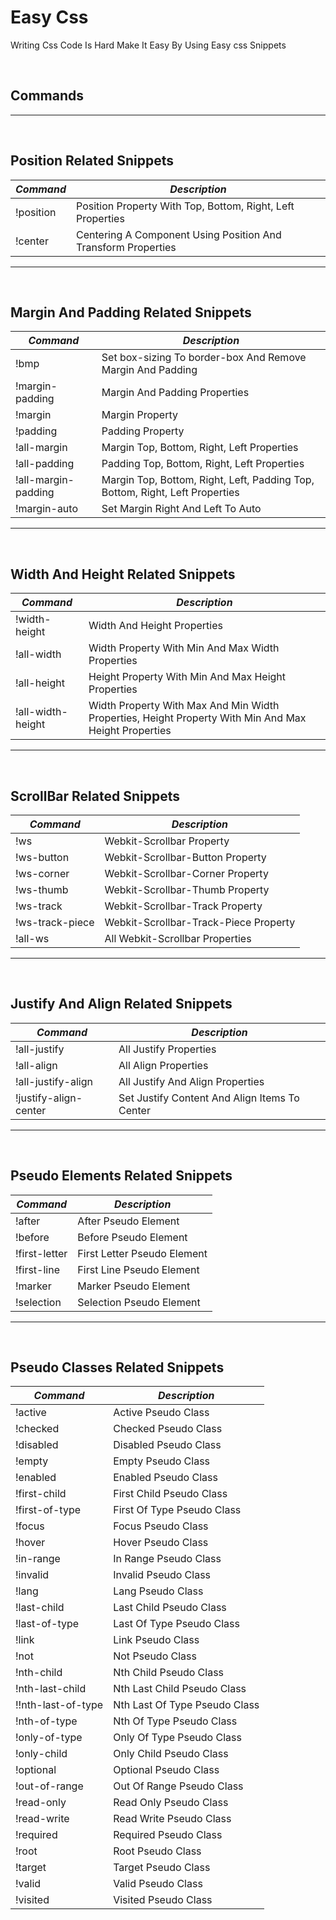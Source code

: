 # Easy Css

Writing Css Code Is Hard Make It Easy By Using Easy css Snippets

<br>

## Commands

---
<br>

## Position Related Snippets

| *Command* | *Description*                                                                                   
| ----------- | ---------------------------------------|
| !position       | Position Property With Top, Bottom, Right, Left Properties              |
| !center      | Centering A Component Using Position And Transform Properties              |

---
<br>

## Margin And Padding Related Snippets

| *Command* | *Description*                                                                                   
| ----------- | ---------------------------------------|
| !bmp       | Set box-sizing To border-box And Remove Margin And Padding             |
| !margin-padding     | Margin And Padding Properties             |
| !margin     | Margin Property           |
| !padding     | Padding Property           |
| !all-margin     | Margin Top, Bottom, Right, Left Properties         |
| !all-padding     | Padding Top, Bottom, Right, Left Properties        |
| !all-margin-padding    | Margin Top, Bottom, Right, Left, Padding Top, Bottom, Right, Left Properties        |
| !margin-auto    | Set Margin Right And Left To Auto        |

---
<br>

## Width And Height Related Snippets

| *Command* | *Description*                                                                                   
| ----------- | ---------------------------------------|
| !width-height      | Width And Height Properties             |
| !all-width      | Width Property With Min And Max Width Properties             |
| !all-height      | Height Property With Min And Max Height Properties            |
| !all-width-height      | Width Property With Max And Min Width Properties, Height Property With Min And Max Height Properties            |

---
<br>

## ScrollBar Related Snippets

| *Command* | *Description*                                                                                   
| ----------- | ---------------------------------------|
| !ws      | Webkit-Scrollbar Property            |
| !ws-button      | Webkit-Scrollbar-Button Property            |
| !ws-corner      | Webkit-Scrollbar-Corner Property            |
| !ws-thumb      | Webkit-Scrollbar-Thumb Property            |
| !ws-track      | Webkit-Scrollbar-Track Property            |
| !ws-track-piece      | Webkit-Scrollbar-Track-Piece Property            |
| !all-ws      | All Webkit-Scrollbar Properties            |

---
<br>

## Justify And Align Related Snippets

| *Command* | *Description*                                                                                   
| ----------- | ---------------------------------------|
| !all-justify      | All Justify Properties            |
| !all-align      | All Align Properties            |
| !all-justify-align      | All Justify And Align Properties            |
| !justify-align-center      | Set Justify Content And Align Items To Center            |

---
<br>

## Pseudo Elements Related Snippets

| *Command* | *Description*                                                                                   
| ----------- | ---------------------------------------|
| !after      | After Pseudo Element            |
| !before      | Before Pseudo Element            |
| !first-letter      | First Letter Pseudo Element            |
| !first-line      | First Line Pseudo Element            |
| !marker      | Marker Pseudo Element            |
| !selection      | Selection Pseudo Element           |

---
<br>

## Pseudo Classes Related Snippets

| *Command* | *Description*                                                                                   
| ----------- | ---------------------------------------|
| !active      | Active Pseudo Class            |
| !checked      | Checked Pseudo Class            |
| !disabled      | Disabled Pseudo Class            |
| !empty      | Empty Pseudo Class            |
| !enabled      | Enabled Pseudo Class            |
| !first-child      | First Child Pseudo Class           |
| !first-of-type     | First Of Type Pseudo Class           |
| !focus     | Focus Pseudo Class           |
| !hover     | Hover Pseudo Class           |
| !in-range     | In Range Pseudo Class          |
| !invalid     | Invalid Pseudo Class          |
| !lang     | Lang Pseudo Class          |
| !last-child     | Last Child Pseudo Class          |
| !last-of-type     | Last Of Type Pseudo Class         |
| !link     | Link Pseudo Class         |
| !not     | Not Pseudo Class          |
| !nth-child     | Nth Child Pseudo Class         |
| !nth-last-child     | Nth Last Child Pseudo Class          |
| !!nth-last-of-type     | Nth Last Of Type Pseudo Class         |
| !nth-of-type     | Nth Of Type Pseudo Class          |
| !only-of-type     | Only Of Type Pseudo Class          |
| !only-child     | Only Child Pseudo Class          |
| !optional     | Optional Pseudo Class          |
| !out-of-range     | Out Of Range Pseudo Class          |
| !read-only     | Read Only Pseudo Class          |
| !read-write     | Read Write Pseudo Class          |
| !required     | Required Pseudo Class         |
| !root     | Root Pseudo Class          |
| !target     | Target Pseudo Class          |
| !valid    | Valid Pseudo Class          |
| !visited     | Visited Pseudo Class          |